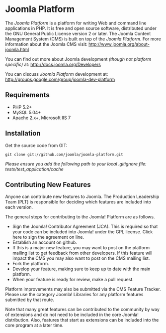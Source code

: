 Joomla Platform
===============

The *Joomla Platform* is a platform for writing Web and command line applications in PHP.  It is free and open source software,
distributed under the GNU General Public License version 2 or later.  The Joomla Content Management System (CMS) is built on
top of the *Joomla Platform*.  For more information about the Joomla CMS visit: http://www.joomla.org/about-joomla.html

You can find out more about Joomla development *(though not platform specific)* at: http://docs.joomla.org/Developers

You can discuss *Joomla Platform* development at: http://groups.google.com/group/joomla-dev-platform

Requirements
------------

* PHP 5.2+
* MySQL 5.04+
* Apache 2.x+, Microsoft IIS 7

Installation
------------

Get the source code from GIT:

    git clone git://github.com/joomla/joomla-platform.git

_Please ensure you add the following path to your local .gitignore file: tests/test_application/cache_

Contributing New Features
-------------------------

Anyone can contribute new features to Joomla. The Production Leadership Team (PLT) is responsible for deciding which features are included into each version.

The general steps for contributing to the Joomla! Platform are as follows.

* Sign the Joomla! Contributor Agreement (JCA). This is required so that your code can be included into Joomla! under the GPL license. Click here to sign the agreement on line.
* Establish an account on github.
* If this is a major new feature, you may want to post on the platform mailing list to get feedback from other developers. If this feature will impact the CMS you may also want to post on the CMS mailing list.
* Fork the platform.
* Develop your feature, making sure to keep up to date with the main platform.
* When your feature is ready for review, make a pull request.

Platform improvements may also be submitted via the CMS Feature Tracker. Please use the category Joomla! Libraries for any platform features submitted by that route.

Note that many great features can be contributed to the community by way of extensions and do not need to be included in the core Joomla! distribution. Also, features that start as extensions can be included into the core program at a later time.